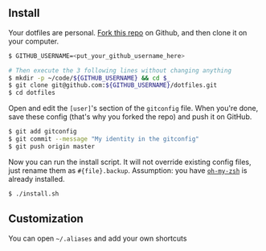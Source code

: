 Install
-------

Your dotfiles are personal. [Fork this repo](https://github.com/lewagon/dotfiles/fork) on Github,
and then clone it on your computer.

```bash
$ GITHUB_USERNAME=<put_your_github_username_here>

# Then execute the 3 following lines without changing anything
$ mkdir -p ~/code/${GITHUB_USERNAME} && cd $_
$ git clone git@github.com:${GITHUB_USERNAME}/dotfiles.git
$ cd dotfiles
```

Open and edit the `[user]`'s section of the `gitconfig` file. When you're done, save these config (that's why you forked the repo) and push it on GitHub.

```bash
$ git add gitconfig
$ git commit --message "My identity in the gitconfig"
$ git push origin master
```

Now you can run the install script. It will not override existing config files, just
rename them as ```#{file}.backup```.
Assumption: you have [`oh-my-zsh`](http://ohmyz.sh/) is already installed.

```bash
$ ./install.sh
```

Customization
-------------

You can open `~/.aliases` and add your own shortcuts
